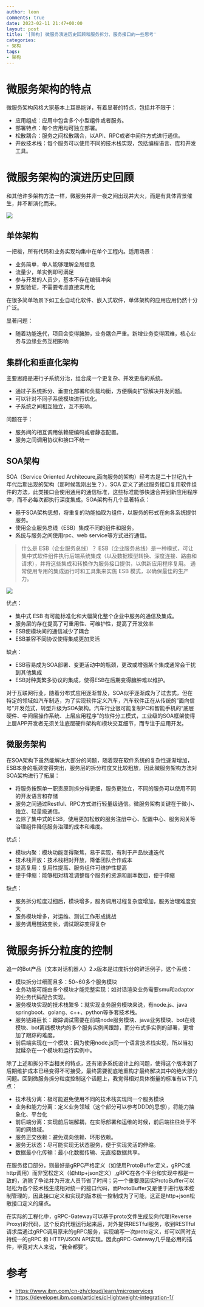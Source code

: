 ```yaml
---
author: leon
comments: true
date: 2023-02-11 21:47+00:00
layout: post
title: '[架构] 微服务演进历史回顾和服务拆分、服务接口的一些思考'
categories:
- 架构
tags:
- 架构
---
```


# 微服务架构的特点

微服务架构风格大家基本上耳熟能详，有着显著的特点，包括并不限于：
- 应用组成：应用中包含多个小型组件或者服务。
- 部署特点：每个应用均可独立部署。
- 松散耦合：服务之间松散耦合，以API、RPC或者中间件方式进行通信。
- 开放技术栈：每个服务可以使用不同的技术栈实现，包括编程语言、库和开发工具。

# 微服务架构的演进历史回顾

和其他许多架构方法一样，微服务并非一夜之间出现并大火，而是有具体背景催生，并不断演化而来。

![](/images/微服务架构演化.jpg)

## 单体架构

一把梭，所有代码和业务实现均集中在单个工程内。适用场景：
- 业务简单，单人能够理解全局信息
- 流量少，单实例即可满足
- 参与开发的人员少，基本不存在编辑冲突
- 原型验证，不需要考虑直接实用化

在很多简单场景下如工业自动化软件、嵌入式软件，单体架构的应用应用仍然十分广泛。

显著问题：
- 随着功能迭代，项目会变得臃肿，业务耦合严重。新增业务变得困难，核⼼业务与边缘业务互相影响

## 集群化和垂直化架构

主要思路是进行子系统分治，组合成一个更复杂、并发更高的系统。

- 通过子系统拆分、垂直化部署和负载均衡，方便横向扩容解决并发问题。
- 可以针对不同子系统模块进行优化。
- 子系统之间相互独立，互不影响。

问题在于：
- 服务间的相互调用依赖硬编码或者静态配置。
- 服务之间调用协议和接口不统一


## SOA架构
SOA（Service Oriented Architecure,面向服务的架构）经考古是二十世纪九十年代后期出现的架构（那时候我刚出生？），SOA 定义了通过服务接口复用软件组件的方法，此类接口会使用通用的通信标准，这些标准能够快速合并到新应用程序中，而不必每次都执行深度集成。SOA架构有几个显著特点：
- 基于SOA架构思想，将重复的功能抽取为组件，以服务的形式在向各系统提供服务。
- 使用企业服务总线（ESB）集成不同的组件和服务。
- 系统与服务之间使用rpc、web service等方式进行通信。

> 什么是 ESB（企业服务总线）？
> ESB（企业服务总线）是一种模式，可让集中式软件组件执行后端系统集成（以及数据模型转换、深度连接、路由和请求），并将这些集成和转换作为服务接口提供，以供新应用程序复用。 通常使用专用的集成运行时和工具集来实施 ESB 模式，以确保最佳的生产力。

![](/images/ESB模式.jpg)

优点：
- 集中式 ESB 有可能标准化和大幅简化整个企业中服务的通信及集成。 
- 服务层的存在提高了可重用性、可维护性，提高了开发效率
- ESB使模块间的通信减少了耦合
- ESB兼容不同协议使得集成更加灵活

缺点：
- ESB容易成为SOA部署、变更活动中的瓶颈，更改或增强某个集成通常会干扰到其他集成
- ESB对种类繁多协议的集成，使得ESB在后期变得臃肿难以维护。

对于互联网行业，随着分布式应用逐渐普及，SOA似乎逐渐成为了过去式，但在特定的领域如汽车制造，为了实现软件定义汽车，汽车软件正在从传统的”面向信号”开发范式，转型升级为SOA架构。汽车行业很可能复制PC和智能手机的“底层硬件、中间层操作系统、上层应用程序”的软件分工模式，工业级的SOA框架使得上层APP开发者无须关注底层硬件架构和模块交互细节，而专注于应用开发。

## 微服务架构

在SOA架构下虽然能解决大部分的问题，随着现在软件系统的复杂性逐渐增加，ESB本身的瓶颈变得突出，服务层的拆分粒度又比较粗放，因此微服务架构方法对SOA架构进行了拓展：
- 将服务按照单一职责原则拆分得更细，服务更独⽴，不同的服务可以使⽤不同的开发语⾔和存储
- 服务之间通过Restful、RPC方式进行轻量级通信。微服务架构关键在于微⼩、独⽴、轻量级通信。
- 去除了集中式的ESB，使用更加松散的服务注册中心、配置中心、服务网关等治理组件降低服务治理的成本和难度。

优点：
- 模块内聚：模块功能变得聚焦，易于实现，有利于产品快速迭代
- 技术栈开放：技术栈相对开放，降低团队合作成本
- 提高复用：复用性提高、服务组件可维护性提高
- 便于伸缩：能够相对精准调整每个服务的资源和副本数目，便于伸缩

缺点：
- 服务拆分粒度过细后，模块增多，服务调用过程复杂度增加，服务治理难度变大
- 服务模块增多，对运维、测试工作形成挑战
- 服务调用链路变长，调试跟踪变得复杂

# 微服务拆分粒度的控制

追一的Bot产品（文本对话机器人）2.x版本是过度拆分的鲜活例子，这个系统：
- 模块拆分过细而且多：50~60多个服务模块
- 业务功能可能由多个模块才能完整实现：如对话渲染业务需要smu和adaptor的业务代码配合实现。
- 服务模块实现的技术栈繁多：就实现业务服务模块来说，有node.js、java springboot、golang、c++、python等多套技术栈。
- 服务链路巨长：跟踪调试需要在前端node服务模块、java业务模块、bot在线模块、bot离线模块内的多个服务实例间跟踪，而分布式多实例的部署，更增加了跟踪的难度。
- 前后端实现在一个模块：因为使用node.js同一个语言技术栈实现，所以当初就糅杂在一个模块和运行实例中。

除了上述和拆分不当相关的特点，还有诸多系统设计上的问题，使得这个版本到了后期维护成本已经变得不可接受，最终需要彻底地重构才最终解决其中的绝大部分问题。回到微服务拆分粒度控制这个话题上，我觉得相对具体衡量的标准有以下几点：
- 技术栈分离：极可能避免使用不同的技术栈实现同一个服务模块
- 业务和能力分离：定义业务领域（这个部分可以参考DDD的思想），将能力抽象化、平台化
- 前后端分离：实现前后端解耦，在实际部署和运维的时候，前后端往往处于不同的网络域。
- 服务正交依赖：避免双向依赖、环形依赖。
- 服务无状态：尽可能实现无状态服务，便于实现灵活的伸缩。
- 数据最小化传输：最小化数据传输、无直接数据共享。

在服务接口部分，则最好是gRPC严格定义（如使用ProtoBuffer定义，gRPC或http调用）而非宽松定义（如http+json定义）,gRPC在各个平台和实现中都是一致的，消除了争论并为开发人员节省了时间；另一个重要原因实ProtoBuffer可以轻松为各个技术栈生成相对统一的接口代码，而ProtoBuffer又是便于进行版本控制管理的，因此接口定义和实现的版本统一控制成为了可能，这正是http+json松散接口定义的痛点。

在实际的工程化中，gRPC-Gateway可以基于proto文件生成反向代理(Reverse Proxy)的代码，这个反向代理运行起来后，对外提供RESTful服务，收到RESTful请求后通过gRPC调用原来的gRPC服务，实现编写一次proto定义，却可以同时支持统一的gRPC 和 HTTP/JSON API实现。因此gRPC-Gateway几乎是必用的插件，毕竟对大人来说，“我全都要”。

# 参考
- https://www.ibm.com/cn-zh/cloud/learn/microservices
- https://developer.ibm.com/articles/cl-lightweight-integration-1/